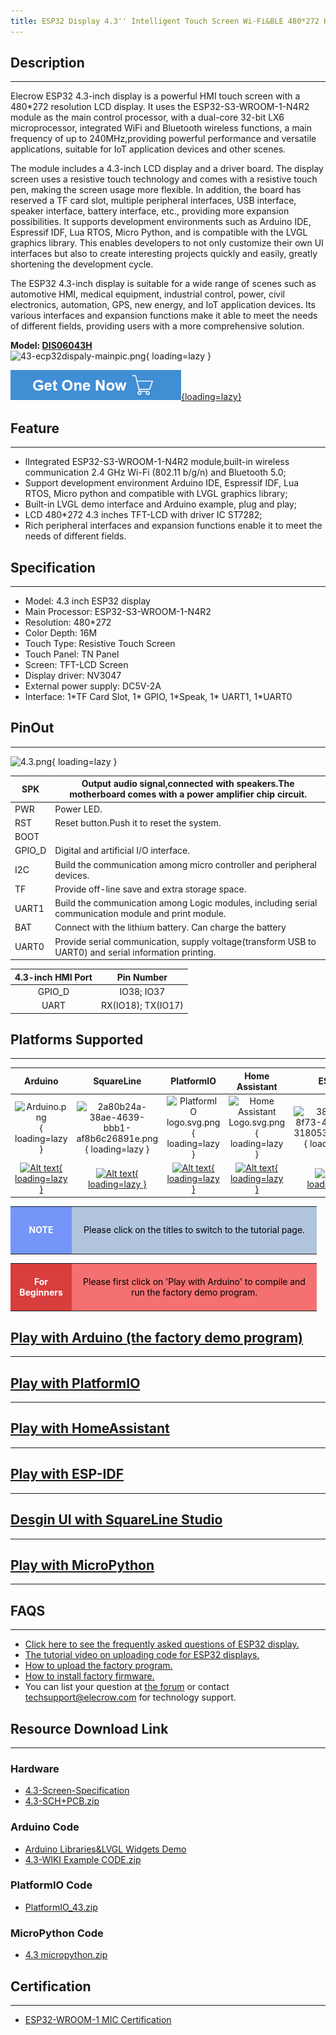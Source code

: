 ```yaml
---
title: ESP32 Display 4.3'' Intelligent Touch Screen Wi-Fi&BLE 480*272 HMI Display
---
```


## Description
-----------

Elecrow ESP32 4.3-inch display is a powerful HMI touch screen with a 480\*272 resolution LCD display. It uses the ESP32-S3-WROOM-1-N4R2 module as the main control processor, with a dual-core 32-bit LX6 microprocessor, integrated WiFi and Bluetooth wireless functions, a main frequency of up to 240MHz,providing powerful performance and versatile applications, suitable for IoT application devices and other scenes.

The module includes a 4.3-inch LCD display and a driver board. The display screen uses a resistive touch technology and comes with a resistive touch pen, making the screen usage more flexible. In addition, the board has reserved a TF card slot, multiple peripheral interfaces, USB interface, speaker interface, battery interface, etc., providing more expansion possibilities. It supports development environments such as Arduino IDE, Espressif IDF, Lua RTOS, Micro Python, and is compatible with the LVGL graphics library. This enables developers to not only customize their own UI interfaces but also to create interesting projects quickly and easily, greatly shortening the development cycle.

The ESP32 4.3-inch display is suitable for a wide range of scenes such as automotive HMI, medical equipment, industrial control, power, civil electronics, automation, GPS, new energy, and IoT application devices. Its various interfaces and expansion functions make it able to meet the needs of different fields, providing users with a more comprehensive solution.

**Model: [DIS06043H](https://www.elecrow.com/esp32-display-4-3-inch-hmi-display-rgb-tft-lcd-touch-screen.html)**   
![43-ecp32dispaly-mainpic.png](https://wiki.elecrow.com/images/thumb/b/b9/43-ecp32dispaly-mainpic.png/400px-43-ecp32dispaly-mainpic.png){ loading=lazy }

[![Alt text](./assets/images/Get_one_now.png){loading=lazy}](https://www.elecrow.com/esp32-display-4-3-inch-hmi-display-rgb-tft-lcd-touch-screen.html "Title text")

## Feature
-------

- lIntegrated ESP32-S3-WROOM-1-N4R2 module,built-in wireless communication 2.4 GHz Wi-Fi (802.11 b/g/n) and Bluetooth 5.0;
- Support development environment Arduino IDE, Espressif IDF, Lua RTOS, Micro python and compatible with LVGL graphics library;
- Built-in LVGL demo interface and Arduino example, plug and play;
- LCD 480\*272 4.3 inches TFT-LCD with driver IC ST7282;
- Rich peripheral interfaces and expansion functions enable it to meet the needs of different fields.

## Specification
-------------

- Model: 4.3 inch ESP32 display
- Main Processor: ESP32-S3-WROOM-1-N4R2
- Resolution: 480\*272
- Color Depth: 16M
- Touch Type: Resistive Touch Screen
- Touch Panel: TN Panel
- Screen: TFT-LCD Screen
- Display driver: NV3047
- External power supply: DC5V-2A
- Interface: 1\*TF Card Slot, 1\* GPIO, 1\*Speak, 1\* UART1, 1\*UART0

## PinOut
------

![4.3.png](https://wiki.elecrow.com/images/thumb/2/21/4.3.png/600px-4.3.png){ loading=lazy }

| SPK | Output audio signal,connected with speakers.The motherboard comes with a power amplifier chip circuit. |
|---|---|
| PWR | Power LED. |
| RST | Reset button.Push it to reset the system. |
| BOOT |  |
| GPIO\_D | Digital and artificial I/O interface. |
| I2C | Build the communication among micro controller and peripheral devices. |
| TF | Provide off-line save and extra storage space. |
| UART1 | Build the communication among Logic modules, including serial communication module and print module. |
| BAT | Connect with the lithium battery. Can charge the battery |
| UART0 | Provide serial communication, supply voltage(transform USB to UART0) and serial information printing. |

| **4.3-inch HMI Port** | **Pin Number** |
|:-:|:-:|
| GPIO\_D | IO38; IO37 |
| UART | RX(IO18); TX(IO17) |

## Platforms Supported
-------------------

| **Arduino** | **SquareLine** | **PlatformIO** | **Home Assistant** | **ESP-IDF** | **MicroPython** |
|:-:|:-:|:-:|:-:|:-:|:-:|
| ![Arduino.png](https://wiki.elecrow.com/images/thumb/6/63/Arduino.png/150px-Arduino.png){ loading=lazy } | ![2a80b24a-38ae-4639-bbb1-af8b6c26891e.png](https://wiki.elecrow.com/images/thumb/9/9b/2a80b24a-38ae-4639-bbb1-af8b6c26891e.png/150px-2a80b24a-38ae-4639-bbb1-af8b6c26891e.png){ loading=lazy } | ![PlatformIO logo.svg.png](https://wiki.elecrow.com/images/thumb/8/82/PlatformIO_logo.svg.png/150px-PlatformIO_logo.svg.png){ loading=lazy } | ![Home Assistant Logo.svg.png](https://wiki.elecrow.com/images/thumb/0/08/Home_Assistant_Logo.svg.png/150px-Home_Assistant_Logo.svg.png){ loading=lazy } | ![38b1d992-8f73-42bb-a922-318053d9042a.png](https://wiki.elecrow.com/images/thumb/5/5c/38b1d992-8f73-42bb-a922-318053d9042a.png/150px-38b1d992-8f73-42bb-a922-318053d9042a.png){ loading=lazy } | ![MicroPython new logo.svg.png](https://wiki.elecrow.com/images/thumb/c/c9/MicroPython_new_logo.svg.png/150px-MicroPython_new_logo.svg.png){ loading=lazy } |
| [![Alt text](https://wiki.elecrow.com/images/thumb/9/93/GetStarted.png/150px-GetStarted.png){ loading=lazy }](./ESP32_Display_4.3-inch_HMI_Arduino_Tutorial.md "Title text") | [![Alt text](https://wiki.elecrow.com/images/thumb/9/93/GetStarted.png/150px-GetStarted.png){ loading=lazy }](https://www.youtube.com/watch?v=TcWvxw61U_w "Title text") | [![Alt text](https://wiki.elecrow.com/images/thumb/9/93/GetStarted.png/150px-GetStarted.png){ loading=lazy }](./4.3_inch_ESP32_Display_PlatformIO_Tutorial.md "Title text") | [![Alt text](https://wiki.elecrow.com/images/thumb/9/93/GetStarted.png/150px-GetStarted.png){ loading=lazy }](https://www.elecrow.com/download/product/ESP32_Display/4.3inch/HomeAssistant_43.zip "Title text") | [![Alt text](https://wiki.elecrow.com/images/thumb/9/93/GetStarted.png/150px-GetStarted.png){ loading=lazy }](https://www.elecrow.com/download/product/ESP32_Display/4.3inch/ESP-IDF_4.3.zip "Title text") | [![Alt text](https://wiki.elecrow.com/images/thumb/9/93/GetStarted.png/150px-GetStarted.png){ loading=lazy }](https://www.elecrow.com/wiki/images/e/ed/Micropython-tutorial-4.3.pdf "Title text") |

<table>
    <tbody>
        <tr>
            <td style="text-align: center;height:5em;width:6em;background:#7595F8;color:white"><b>NOTE</b></td>
            <td style="text-align: center;background:#B0C4DE;color:black;width:27em">Please click on the titles to switch to the tutorial page.</td>
        </tr>
    </tbody>
</table>

<table>
    <tbody>
        <tr>
            <td style="text-align: center;height:5em;width:6em;background:#D83E3E;color:white"><b>For Beginners</b></td>
            <td style="text-align: center;background:#F57171;color:black;width:27em">Please first click on 'Play with Arduino' to compile and run the factory demo program.</td>
        </tr>
    </tbody>
</table>

## [Play with Arduino (the factory demo program)](./ESP32_Display_4.3-inch_HMI_Arduino_Tutorial.md)
----------------------------------------------------------------------------------------------------------------------------------------

## [Play with PlatformIO](./4.3_inch_ESP32_Display_PlatformIO_Tutorial.md)
---------------------------------------------------------------------------------------------------------------

## [Play with HomeAssistant](https://www.elecrow.com/download/product/ESP32_Display/4.3inch/HomeAssistant_43.zip)
--------------------------------------------------------------------------------------------------------------

## [Play with ESP-IDF](https://www.elecrow.com/download/product/ESP32_Display/4.3inch/ESP-IDF_4.3.zip)
---------------------------------------------------------------------------------------------------

## [Desgin UI with SquareLine Studio](https://www.youtube.com/watch?v=TcWvxw61U_w)
-------------------------------------------------------------------------------

## [Play with MicroPython](https://www.elecrow.com/wiki/images/e/ed/Micropython-tutorial-4.3.pdf)
----------------------------------------------------------------------------------------------

## FAQS
----

- [Click here to see the frequently asked questions of ESP32 display.](https://forum.elecrow.com/discussion/492/esp-terminal-esp32-hmi-display-faqs)
- [The tutorial video on uploading code for ESP32 displays.](https://www.youtube.com/watch?v=iKJesBu_cg4)
- [How to upload the factory program.](https://forum.elecrow.com/discussion/495/how-to-upload-the-esp32-display-factory-program-by-arduino-ide)
- [How to install factory firmware.](https://forum.elecrow.com/discussion/510/how-to-install-the-factory-demo-firmware-with-flash-download-tool/p1?new=1)
- You can list your question at [the forum](https://forum.elecrow.com/) or contact techsupport@elecrow.com for technology support.

## Resource Download Link
----------------------

### **Hardware**

- [4.3-Screen-Specification](https://wiki.elecrow.com/images/9/92/LG043J691K_SPEC.pdf)
- [4.3-SCH+PCB.zip](https://wiki.elecrow.com/images/5/56/DIS06043H-SCH%2BPCB.zip)

### **Arduino Code**

- [Arduino Libraries&amp;LVGL Widgets Demo](https://www.elecrow.com/download/product/ESP32_Display/4.3inch/Arduino_43.zip)
- [4.3-WIKI Example CODE.zip](https://www.elecrow.com/wiki/images/3/32/4.3-WIKI%E7%A8%8B%E5%BA%8F.zip)

### **PlatformIO Code**

- [PlatformIO\_43.zip](https://www.elecrow.com/download/product/ESP32_Display/4.3inch/PlatformIO_43.zip)

### **MicroPython Code**

- [4.3 micropython.zip](https://www.elecrow.com/download/product/ESP32_Display/4.3inch/4.3_micropython.zip)

## Certification
-----

- [ESP32-WROOM-1 MIC Certification](https://wiki.elecrow.com/images/3/3f/ESP32-S3-WROOM-1_MIC_Certification.pdf)